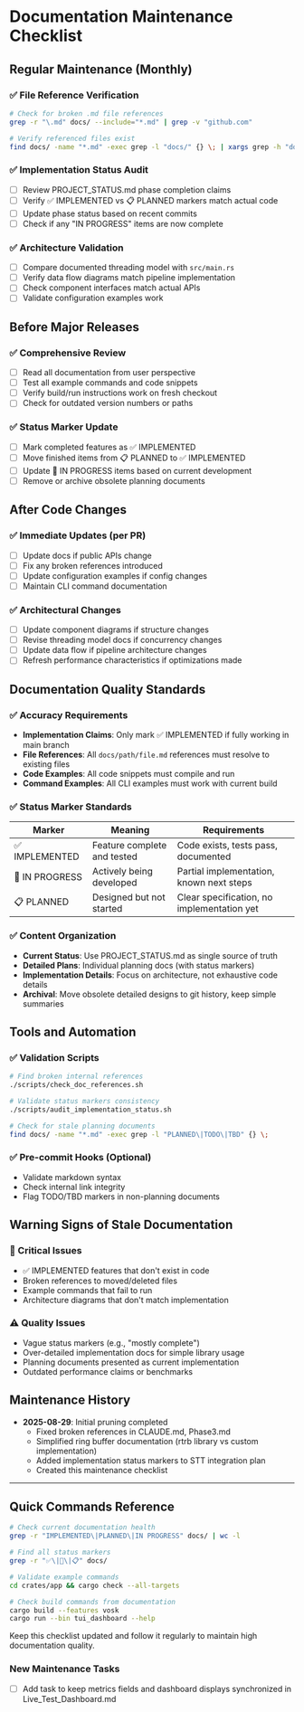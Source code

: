 # Documentation Maintenance Checklist

## Regular Maintenance (Monthly)

### ✅ File Reference Verification
```bash
# Check for broken .md file references
grep -r "\.md" docs/ --include="*.md" | grep -v "github.com"

# Verify referenced files exist
find docs/ -name "*.md" -exec grep -l "docs/" {} \; | xargs grep -h "docs/[^)]*\.md" | sort -u
```

### ✅ Implementation Status Audit
- [ ] Review PROJECT_STATUS.md phase completion claims
- [ ] Verify ✅ IMPLEMENTED vs 📋 PLANNED markers match actual code
- [ ] Update phase status based on recent commits
- [ ] Check if any "IN PROGRESS" items are now complete

### ✅ Architecture Validation  
- [ ] Compare documented threading model with `src/main.rs`
- [ ] Verify data flow diagrams match pipeline implementation
- [ ] Check component interfaces match actual APIs
- [ ] Validate configuration examples work

## Before Major Releases

### ✅ Comprehensive Review
- [ ] Read all documentation from user perspective
- [ ] Test all example commands and code snippets
- [ ] Verify build/run instructions work on fresh checkout
- [ ] Check for outdated version numbers or paths

### ✅ Status Marker Update
- [ ] Mark completed features as ✅ IMPLEMENTED
- [ ] Move finished items from 📋 PLANNED to ✅ IMPLEMENTED  
- [ ] Update 🔄 IN PROGRESS items based on current development
- [ ] Remove or archive obsolete planning documents

## After Code Changes

### ✅ Immediate Updates (per PR)
- [ ] Update docs if public APIs change
- [ ] Fix any broken references introduced
- [ ] Update configuration examples if config changes
- [ ] Maintain CLI command documentation

### ✅ Architectural Changes
- [ ] Update component diagrams if structure changes
- [ ] Revise threading model docs if concurrency changes
- [ ] Update data flow if pipeline architecture changes
- [ ] Refresh performance characteristics if optimizations made

## Documentation Quality Standards

### ✅ Accuracy Requirements
- **Implementation Claims**: Only mark ✅ IMPLEMENTED if fully working in main branch
- **File References**: All `docs/path/file.md` references must resolve to existing files
- **Code Examples**: All code snippets must compile and run
- **Command Examples**: All CLI examples must work with current build

### ✅ Status Marker Standards
| Marker | Meaning | Requirements |
|--------|---------|--------------|
| ✅ IMPLEMENTED | Feature complete and tested | Code exists, tests pass, documented |
| 🔄 IN PROGRESS | Actively being developed | Partial implementation, known next steps |
| 📋 PLANNED | Designed but not started | Clear specification, no implementation yet |

### ✅ Content Organization
- **Current Status**: Use PROJECT_STATUS.md as single source of truth
- **Detailed Plans**: Individual planning docs (with status markers)  
- **Implementation Details**: Focus on architecture, not exhaustive code details
- **Archival**: Move obsolete detailed designs to git history, keep simple summaries

## Tools and Automation

### ✅ Validation Scripts
```bash
# Find broken internal references
./scripts/check_doc_references.sh

# Validate status markers consistency
./scripts/audit_implementation_status.sh

# Check for stale planning documents
find docs/ -name "*.md" -exec grep -l "PLANNED\|TODO\|TBD" {} \;
```

### ✅ Pre-commit Hooks (Optional)
- Validate markdown syntax
- Check internal link integrity
- Flag TODO/TBD markers in non-planning documents

## Warning Signs of Stale Documentation

### 🚨 Critical Issues
- ✅ IMPLEMENTED features that don't exist in code
- Broken references to moved/deleted files
- Example commands that fail to run
- Architecture diagrams that don't match implementation

### ⚠️ Quality Issues  
- Vague status markers (e.g., "mostly complete")
- Over-detailed implementation docs for simple library usage
- Planning documents presented as current implementation
- Outdated performance claims or benchmarks

## Maintenance History

- **2025-08-29**: Initial pruning completed
  - Fixed broken references in CLAUDE.md, Phase3.md
  - Simplified ring buffer documentation (rtrb library vs custom implementation)
  - Added implementation status markers to STT integration plan
  - Created this maintenance checklist

---

## Quick Commands Reference

```bash
# Check current documentation health
grep -r "IMPLEMENTED\|PLANNED\|IN PROGRESS" docs/ | wc -l

# Find all status markers
grep -r "✅\|🔄\|📋" docs/

# Validate example commands
cd crates/app && cargo check --all-targets

# Check build commands from documentation
cargo build --features vosk
cargo run --bin tui_dashboard --help
```

Keep this checklist updated and follow it regularly to maintain high documentation quality.

### New Maintenance Tasks
- [ ] Add task to keep metrics fields and dashboard displays synchronized in Live_Test_Dashboard.md